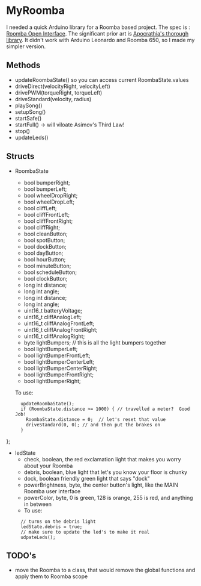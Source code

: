 # MyRoomba

I needed a quick Arduino library for a Roomba based project. The spec is : 
[Roomba Open Interface](https://www.irobotweb.com/~/media/MainSite/PDFs/About/STEM/Create/iRobot_Roomba_600_Open_Interface_Spec.pdf).  The significant prior art is [Apocrathia's thorough library](https://github.com/Apocrathia/Roomba).  It didn't work with Arduino Leonardo and Roomba 650, so I made my simpler version.

## Methods
* updateRoombaState() so you can access current RoombaState.values
* driveDirect(velocityRight, velocityLeft)
* drivePWM(torqueRight, torqueLeft)
* driveStandard(velocity, radius)
* playSong()
* setupSong()
* startSafe() 
* startFull() -> will viloate Asimov's Third Law!
* stop()
* updateLeds()

## Structs
+ RoombaState
  + bool bumperRight;
  + bool bumperLeft;
  + bool wheelDropRight;
  + bool wheelDropLeft;
  + bool cliffLeft;
  + bool cliffFrontLeft;
  + bool cliffFrontRight;
  + bool cliffRight;
  + bool cleanButton;
  + bool spotButton;
  + bool dockButton;
  + bool dayButton;
  + bool hourButton;
  + bool minuteButton;
  + bool scheduleButton;
  + bool clockButton;
  + long int distance;
  + long int angle;
  + long int distance;
  + long int angle;
  + uint16_t batteryVoltage;
  + uint16_t cliffAnalogLeft;
  + uint16_t cliffAnalogFrontLeft;
  + uint16_t cliffAnalogFrontRight;
  + uint16_t cliffAnalogRight;
  + byte lightBumpers; // this is all the light bumpers together
  + bool lightBumperLeft;
  + bool lightBumperFrontLeft;
  + bool lightBumperCenterLeft;
  + bool lightBumperCenterRight;
  + bool lightBumperFrontRight;
  + bool lightBumperRight;
  
  To use:
  ```
    updateRoombaState();
    if (RoombaState.distance >= 1000) { // travelled a meter?  Good Job!
      RoombaState.distance = 0;  // let's reset that value
      driveStandard(0, 0); // and then put the brakes on
    }
    ```
};

* ledState
  + check, boolean, the red exclamation light that makes you worry about your Roomba
  + debris, boolean, blue light that let's you know your floor is chunky
  + dock, boolean friendly green light that says "dock"
  + powerBrightness, byte, the center button's light, like the MAIN Roomba user interface
  + powerColor, byte, 0 is green, 128 is orange, 255 is red, and anything in between
  + To use:
  ```
    // turns on the debris light
    ledState.debris = true;
    // make sure to update the led's to make it real
    udpateLeds();
    ```

## TODO's
* move the Roomba to a class, that would remove the global functions and apply them to Roomba scope
